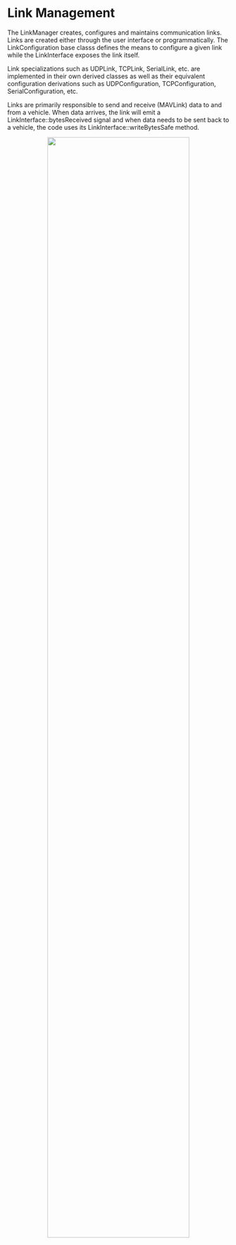 # Link Management

The LinkManager creates, configures and maintains communication links. Links are created either through the user
interface or programmatically. The LinkConfiguration base classs defines the means to configure a given link
while the LinkInterface exposes the link itself.

Link specializations such as UDPLink, TCPLink, SerialLink, etc. are implemented in their own derived classes as well
as their equivalent configuration derivations such as UDPConfiguration, TCPConfiguration, SerialConfiguration, etc.

Links are primarily responsible to send and receive (MAVLink) data to and from a vehicle. When data arrives, the link will emit a
LinkInterface::bytesReceived signal and when data needs to be sent back to a vehicle, the code uses its
LinkInterface::writeBytesSafe method.

<div align="center">
<img src="../links.svg" style="width:80%; height=auto;">
</div>